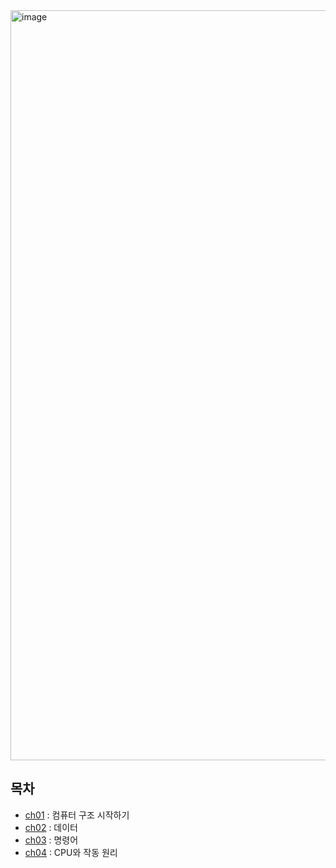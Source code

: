 <img width="877" height="1200" alt="image" src="https://github.com/user-attachments/assets/c51b7c5f-18dc-4c5b-8e91-0259d63fba77" />


## 목차
- [ch01](./ch01.md) : 컴퓨터 구조 시작하기
- [ch02](./ch02.md) : 데이터
- [ch03](./ch03.md) : 명령어
- [ch04](./ch04.md) : CPU와 작동 원리
